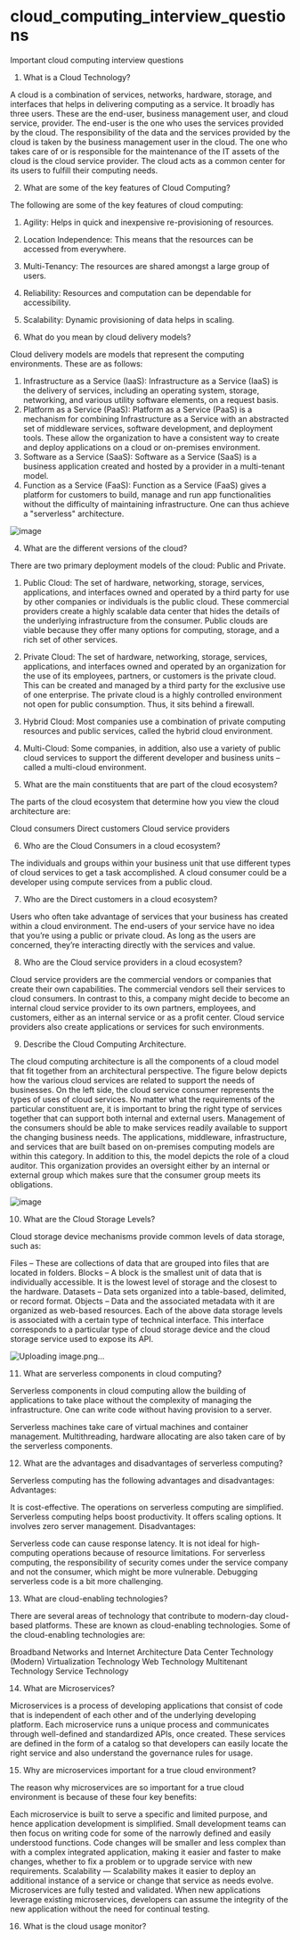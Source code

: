 # cloud_computing_interview_questions
Important cloud computing interview questions

1. What is a Cloud Technology?

A cloud is a combination of services, networks, hardware, storage, and interfaces that helps in delivering computing as a service. It broadly has three users. These are the end-user, business management user, and cloud service, provider. The end-user is the one who uses the services provided by the cloud. The responsibility of the data and the services provided by the cloud is taken by the business management user in the cloud. The one who takes care of or is responsible for the maintenance of the IT assets of the cloud is the cloud service provider. The cloud acts as a common center for its users to fulfill their computing needs.

2. What are some of the key features of Cloud Computing?

The following are some of the key features of cloud computing:

1. Agility: Helps in quick and inexpensive re-provisioning of resources.
2. Location Independence: This means that the resources can be accessed from everywhere.
3. Multi-Tenancy: The resources are shared amongst a large group of users.
4. Reliability: Resources and computation can be dependable for accessibility.
5. Scalability: Dynamic provisioning of data helps in scaling. 

3. What do you mean by cloud delivery models?

Cloud delivery models are models that represent the computing environments. These are as follows:

1. Infrastructure as a Service (IaaS): Infrastructure as a Service (IaaS) is the delivery of services, including an operating system, storage, networking, and various utility software elements, on a request basis. 
2. Platform as a Service (PaaS): Platform as a Service (PaaS) is a mechanism for combining Infrastructure as a Service with an abstracted set of middleware services, software development, and deployment tools. These allow the organization to have a consistent way to create and deploy applications on a cloud or on-premises environment.
3. Software as a Service (SaaS): Software as a Service (SaaS) is a business application created and hosted by a provider in a multi-tenant model. 
4. Function as a Service (FaaS): Function as a Service (FaaS) gives a platform for customers to build, manage and run app functionalities without the difficulty of maintaining infrastructure. One can thus achieve a "serverless" architecture.

![image](https://user-images.githubusercontent.com/81725794/183340143-f9ac883a-28af-4b06-bb62-83754041d6ae.png)

4. What are the different versions of the cloud?

There are two primary deployment models of the cloud: Public and Private. 

1. Public  Cloud: The set of hardware, networking, storage, services, applications, and interfaces owned and operated by a third party for use by other companies or individuals is the public cloud. These commercial providers create a highly scalable data center that hides the details of the underlying infrastructure from the consumer. Public clouds are viable because they offer many options for computing, storage, and a rich set of other services.
2. Private Cloud: The set of hardware, networking, storage, services, applications, and interfaces owned and operated by an organization for the use of its employees, partners, or customers is the private cloud. This can be created and managed by a third party for the exclusive use of one enterprise. The private cloud is a highly controlled environment not open for public consumption. Thus, it sits behind a firewall.
3. Hybrid Cloud: Most companies use a combination of private computing resources and public services, called the hybrid cloud environment. 
4. Multi-Cloud: Some companies, in addition, also use a variety of public cloud services to support the different developer and business units – called a multi-cloud environment.

6. What are the main constituents that are part of the cloud ecosystem?

The parts of the cloud ecosystem that determine how you view the cloud architecture are:

Cloud consumers
Direct customers
Cloud service providers

6. Who are the Cloud Consumers in a cloud ecosystem?

The individuals and groups within your business unit that use different types of cloud services to get a task accomplished. A cloud consumer could be a developer using compute services from a public cloud.

7. Who are the Direct customers in a cloud ecosystem?

Users who often take advantage of services that your business has created within a cloud environment. The end-users of your service have no idea that you’re using a public or private cloud. As long as the users are concerned, they’re interacting directly with the services and value.

8. Who are the Cloud service providers in a cloud ecosystem?

Cloud service providers are the commercial vendors or companies that create their own capabilities. The commercial vendors sell their services to cloud consumers. In contrast to this, a company might decide to become an internal cloud service provider to its own partners, employees, and customers, either as an internal service or as a profit center. Cloud service providers also create applications or services for such environments.

9. Describe the Cloud Computing Architecture.

The cloud computing architecture is all the components of a cloud model that fit together from an architectural perspective. The figure below depicts how the various cloud services are related to support the needs of businesses. On the left side, the cloud service consumer represents the types of uses of cloud services. No matter what the requirements of the particular constituent are, it is important to bring the right type of services together that can support both internal and external users. Management of the consumers should be able to make services readily available to support the changing business needs. The applications, middleware, infrastructure, and services that are built based on on-premises computing models are within this category. In addition to this, the model depicts the role of a cloud auditor. This organization provides an oversight either by an internal or external group which makes sure that the consumer group meets its obligations.

![image](https://user-images.githubusercontent.com/81725794/183340255-744ca15e-2d89-4b8c-adaa-47e4ac3dffcc.png)

10. What are the Cloud Storage Levels?


Cloud storage device mechanisms provide common levels of data storage, such as:

Files – These are collections of data that are grouped into files that are located in folders.
Blocks – A block is the smallest unit of data that is individually accessible. It is the lowest level of storage and the closest to the hardware.
Datasets – Data sets organized into a table-based, delimited, or record format.
Objects – Data and the associated metadata with it are organized as web-based resources.
Each of the above data storage levels is associated with a certain type of technical interface. This interface corresponds to a particular type of cloud storage device and the cloud storage service used to expose its API.

![Uploading image.png…]()

11. What are serverless components in cloud computing?

Serverless components in cloud computing allow the building of applications to take place without the complexity of managing the infrastructure. One can write code without having provision to a server.

Serverless machines take care of virtual machines and container management. Multithreading, hardware allocating are also taken care of by the serverless components. 

12. What are the advantages and disadvantages of serverless computing?

Serverless computing has the following advantages and disadvantages:
Advantages:

It is cost-effective.
The operations on serverless computing are simplified.
Serverless computing helps boost productivity.
It offers scaling options.
It involves zero server management.
Disadvantages:

Serverless code can cause response latency.
It is not ideal for high-computing operations because of resource limitations.
For serverless computing, the responsibility of security comes under the service company and not the consumer, which might be more vulnerable.
Debugging serverless code is a bit more challenging.

13. What are cloud-enabling technologies?

There are several areas of technology that contribute to modern-day cloud-based platforms. These are known as cloud-enabling technologies. Some of the cloud-enabling technologies are:

Broadband Networks and Internet Architecture
Data Center Technology
(Modern) Virtualization Technology
Web Technology
Multitenant Technology
Service Technology

14. What are Microservices?

Microservices is a process of developing applications that consist of code that is independent of each other and of the underlying developing platform. Each microservice runs a unique process and communicates through well-defined and standardized APIs, once created. These services are defined in the form of a catalog so that developers can easily locate the right service and also understand the governance rules for usage.

15. Why are microservices important for a true cloud environment?

The reason why microservices are so important for a true cloud environment is because of these four key benefits:

Each microservice is built to serve a specific and limited purpose, and hence application development is simplified. Small development teams can then focus on writing code for some of the narrowly defined and easily understood functions.
Code changes will be smaller and less complex than with a complex integrated application, making it easier and faster to make changes, whether to fix a problem or to upgrade service with new requirements.
Scalability — Scalability makes it easier to deploy an additional instance of a service or change that service as needs evolve.
Microservices are fully tested and validated. When new applications leverage existing microservices, developers can assume the integrity of the new application without the need for continual testing.

16. What is the cloud usage monitor?
